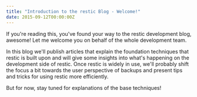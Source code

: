 ```yaml
---
title: "Introduction to the restic Blog - Welcome!"
date: 2015-09-12T00:00:00Z
---
```


If you're reading this, you've found your way to the restic development blog,
awesome! Let me welcome you on behalf of the whole development team.

In this blog we'll publish articles that explain the foundation techniques that
restic is built upon and will give some insights into what's happening on the
development side of restic. Once restic is widely in use, we'll probably shift
the focus a bit towards the user perspective of backups and present tips and
tricks for using restic more efficiently.

But for now, stay tuned for explanations of the base techniques!
